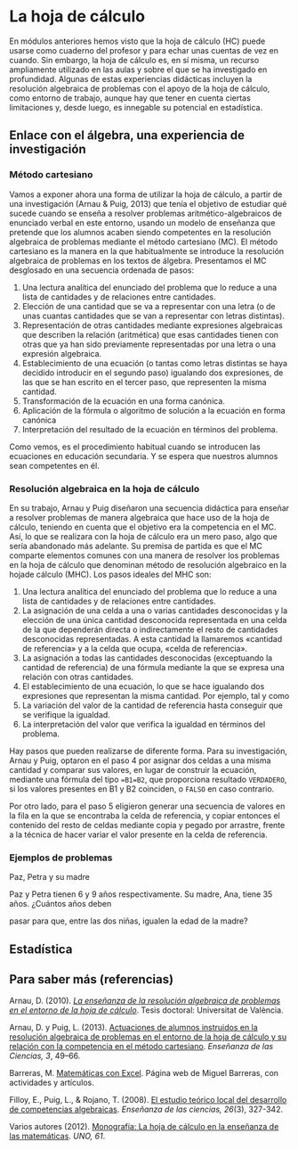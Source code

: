 # La hoja de cálculo

En módulos anteriores hemos visto que la hoja de cálculo \(HC\) puede usarse como cuaderno del profesor y para echar unas cuentas de vez en cuando. Sin embargo, la hoja de cálculo es, en sí misma, un recurso ampliamente utilizado en las aulas y sobre el que se ha investigado en profundidad. Algunas de estas experiencias didácticas incluyen la resolución algebraica de problemas con el apoyo de la hoja de cálculo, como entorno de trabajo, aunque hay que tener en cuenta ciertas limitaciones y, desde luego, es innegable su potencial en estadística.

## Enlace con el álgebra, una experiencia de investigación

### Método cartesiano

Vamos a exponer ahora una forma de utilizar la hoja de cálculo, a partir de una investigación \(Arnau & Puig, 2013\) que tenía el objetivo de estudiar qué sucede cuando se enseña a resolver problemas aritmético-algebraicos de enunciado verbal en este entorno, usando un modelo de enseñanza que pretende que los alumnos acaben siendo competentes en la resolución algebraica de problemas mediante el método cartesiano \(MC\). El método cartesiano es la manera en la que habitualmente se introduce la resolución algebraica de problemas en los textos de álgebra. Presentamos el MC desglosado en una secuencia ordenada de pasos:

1. Una lectura analítica del enunciado del problema que lo reduce a una lista de cantidades y de relaciones entre cantidades.
2. Elección de una cantidad que se va a representar con una letra \(o de unas cuantas cantidades que se van a representar con letras distintas\).
3. Representación de otras cantidades mediante expresiones algebraicas que describen la relación \(aritmética\) que esas cantidades tienen con otras que ya han sido previamente representadas por una letra o una expresión algebraica.
4. Establecimiento de una ecuación \(o tantas como letras distintas se haya decidido introducir en el segundo paso\) igualando dos expresiones, de las que se han escrito en el tercer paso, que representen la misma cantidad.
5. Transformación de la ecuación en una forma canónica.
6. Aplicación de la fórmula o algoritmo de solución a la ecuación en forma canónica
7. Interpretación del resultado de la ecuación en términos del problema.

Como vemos, es el procedimiento habitual cuando se introducen las ecuaciones en educación secundaria. Y se espera que nuestros alumnos sean competentes en él.

### Resolución algebraica en la hoja de cálculo

En su trabajo, Arnau y Puig diseñaron una secuencia didáctica para enseñar a resolver problemas de manera algebraica que hace uso de la hoja de cálculo, teniendo en cuenta que el objetivo era la competencia en el MC. Así, lo que se realizara con la hoja de cálculo era un mero paso, algo que sería abandonado más adelante. Su premisa de partida es que el MC comparte elementos comunes con una manera de resolver los problemas en la hoja de cálculo que denominan método de resolución algebraico en la hojade cálculo \(MHC\). Los pasos ideales del MHC son:

1. Una lectura analítica del enunciado del problema que lo reduce a una lista de cantidades y de relaciones entre cantidades.
2. La asignación de una celda a una o varias cantidades desconocidas y la elección de una única cantidad desconocida representada en una celda de la que dependerán directa o indirectamente el  resto  de  cantidades  desconocidas  representadas.  A  esta  cantidad  la  llamaremos  «cantidad  de  referencia» y a la celda que ocupa, «celda de referencia».
3. La asignación a todas las cantidades desconocidas \(exceptuando la cantidad de referencia\) de una fórmula mediante la que se expresa una relación con otras cantidades. 
4. El establecimiento de una ecuación, lo que se hace igualando dos expresiones que representan la misma cantidad. Por ejemplo, tal y como 
5. La variación del valor de la cantidad de referencia hasta conseguir que se verifique la igualdad.
6. La interpretación del valor que verifica la igualdad en términos del problema. 

Hay pasos que pueden realizarse de diferente forma. Para su investigación, Arnau y Puig, optaron en el paso 4 por asignar dos celdas a una misma cantidad y comparar sus valores, en lugar de construir la ecuación, mediante una fórmula del tipo `=B1=B2`, que proporciona resultado `VERDADERO`, si los valores presentes en B1 y B2 coinciden, o `FALSO` en caso contrario. 

Por otro lado, para el paso 5 eligieron generar una secuencia de valores en la fila en la que se encontraba la celda de referencia, y copiar entonces el contenido del resto de celdas mediante copia y pegado por arrastre, frente a la técnica de hacer variar el valor presente en la celda de referencia.

### Ejemplos de problemas

Paz, Petra y su madre

Paz y Petra tienen 6 y 9 años respectivamente. Su madre, Ana, tiene 35 años. ¿Cuántos años deben

pasar para que, entre las dos niñas, igualen la edad de la madre?

## Estadística

## Para saber más \(referencias\)

Arnau, D. \(2010\). [_La enseñanza de la resolución algebraica de problemas en el entorno de la hoja de cálculo_](http://www.tdx.cat/bitstream/handle/10803/41722/arnau.pdf?sequence=1). Tesis doctoral: Universitat de València.

Arnau, D. y Puig, L. \(2013\). [Actuaciones de alumnos instruidos en la resolución algebraica de problemas en el entorno de la hoja de cálculo y su relación con la competencia en el método cartesiano](http://ensciencias.uab.es/article/download/v31-n3-arnau-puig/pdf-es). _Enseñanza de las Ciencias, 3_, 49–66.

Barreras, M. [Matemáticas con Excel](http://calendas.ftp.catedu.es/catexcel/catexcel.htm). Página web de Miguel Barreras, con actividades y artículos.

Filloy, E., Puig, L., & Rojano, T. \(2008\). [El estudio teórico local del desarrollo de competencias algebraicas](http://www.raco.cat/index.php/Ensenanza/article/download/132179/297697). _Enseñanza de las ciencias, 26_\(3\), 327-342.

Varios autores \(2012\). [Monografía: La hoja de cálculo en la enseñanza de las matemáticas](https://issuu.com/editorialgrao/docs/un061_z_tot). _UNO, 61_.

